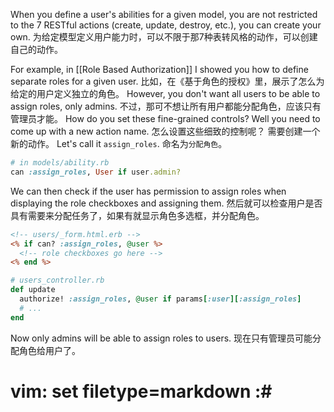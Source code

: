 When you define a user's abilities for a given model, you are not restricted to the 7 RESTful actions (create, update, destroy, etc.), you can create your own.
为给定模型定义用户能力时，可以不限于那7种表转风格的动作，可以创建自己的动作。

For example, in [[Role Based Authorization]] I showed you how to define separate roles for a given user.
比如，在《基于角色的授权》里，展示了怎么为给定的用户定义独立的角色。
However, you don't want all users to be able to assign roles, only admins.
不过，那可不想让所有用户都能分配角色，应该只有管理员才能。
How do you set these fine-grained controls? Well you need to come up with a new action name.
怎么设置这些细致的控制呢？
需要创建一个新的动作。
Let's call it `assign_roles`.
命名为`分配角色`。
 
```ruby
# in models/ability.rb
can :assign_roles, User if user.admin?
```

We can then check if the user has permission to assign roles when displaying the role checkboxes and assigning them.
然后就可以检查用户是否具有需要来分配任务了，如果有就显示角色多选框，并分配角色。

```rhtml
<!-- users/_form.html.erb -->
<% if can? :assign_roles, @user %>
  <!-- role checkboxes go here -->
<% end %>
```

```ruby
# users_controller.rb
def update
  authorize! :assign_roles, @user if params[:user][:assign_roles]
  # ...
end
```

Now only admins will be able to assign roles to users.
现在只有管理员可能分配角色给用户了。

# vim: set filetype=markdown :#
